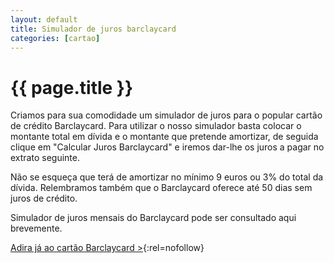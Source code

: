 ```yaml
---
layout: default
title: Simulador de juros barclaycard
categories: [cartao]
---
```


# {{ page.title }}

Criamos para sua comodidade um simulador de juros para o popular cartão de crédito Barclaycard. Para utilizar o nosso simulador basta colocar o montante total em dívida e o montante que pretende amortizar, de seguida clique em "Calcular Juros Barclaycard" e iremos dar-lhe os juros a pagar no extrato seguinte.

Não se esqueça que terá de amortizar no mínimo 9 euros ou 3% do total da dívida. Relembramos também que o Barclaycard oferece até 50 dias sem juros de crédito.

Simulador de juros mensais do Barclaycard pode ser consultado aqui brevemente.

[Adira já ao cartão Barclaycard >](http://action.metaffiliation.com/suivi.php?mclic=S421314C321121){:rel=nofollow}